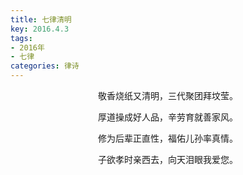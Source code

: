 ```yaml
---
title: 七律清明
key: 2016.4.3
tags: 
- 2016年 
- 七律
categories: 律诗
---
```


<p align="center">敬香烧纸又清明，三代聚团拜坟莹。
</p>
<p align="center">厚道操成好人品，辛劳育就善家风。
</p>
<p align="center">修为后辈正直性，福佑儿孙率真情。
</p>
<p align="center">子欲孝时亲西去，向天泪眼我爱您。
</p>
